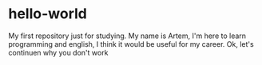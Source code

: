 # hello-world
My first repository just for studying.
My name is Artem, I'm here to learn programming and english, I think it would be useful for my career.
Ok, let's continuen
why
you
don't
work
